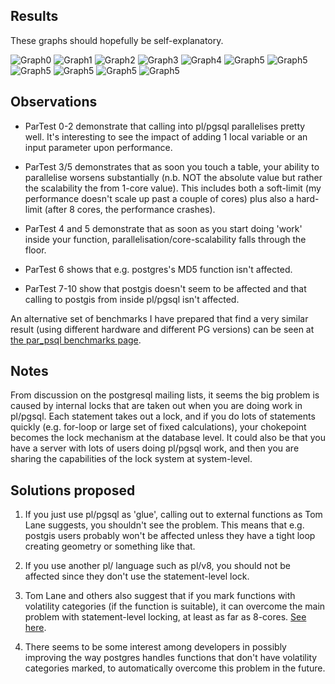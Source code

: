 Results
-------

These graphs should hopefully be self-explanatory. 

![Graph0](sample_results/result0.png)
![Graph1](sample_results/result1.png)
![Graph2](sample_results/result2.png)
![Graph3](sample_results/result3.png)
![Graph4](sample_results/result4.png)
![Graph5](sample_results/result5.png)
![Graph5](sample_results/result6.png)
![Graph5](sample_results/result7.png)
![Graph5](sample_results/result8.png)
![Graph5](sample_results/result9.png)
![Graph5](sample_results/result10.png)

Observations
------------

- ParTest 0-2 demonstrate that calling into pl/pgsql parallelises pretty well. It's interesting to see the impact of adding 1 local 
variable or an input parameter upon performance.

- ParTest 3/5 demonstrates that as soon you touch a table, your ability to parallelise worsens substantially (n.b. NOT the absolute 
value but rather the scalability the from 1-core value). This includes both a soft-limit (my performance doesn't scale up past a couple 
of cores) plus also a hard-limit (after 8 cores, the performance crashes).

- ParTest 4 and 5 demonstrate that as soon as you start doing 'work' inside your function, parallelisation/core-scalability falls through the floor.

- ParTest 6 shows that e.g. postgres's MD5 function isn't affected.

- ParTest 7-10 show that postgis doesn't seem to be affected and that calling to postgis from inside pl/pgsql isn't affected.

An alternative set of benchmarks I have prepared that find a very similar result (using different hardware and different PG versions) 
can be seen at [the par_psql benchmarks page](https://github.com/gbb/par_psql/blob/master/BENCHMARKS.md).

Notes
-----

From discussion on the postgresql mailing lists, it seems the big problem is caused by internal locks that are taken out when you are 
doing work in pl/pgsql. Each statement takes out a lock, and if you do lots of statements quickly (e.g. for-loop or large set of fixed 
calculations), your chokepoint becomes the lock mechanism at the database level. It could also be that you have a server with lots of 
users doing pl/pgsql work, and then you are sharing the capabilities of the lock system at system-level. 

Solutions proposed
------------------

1) If you just use pl/pgsql as 'glue', calling out to external functions as Tom Lane suggests, you shouldn't see the problem. This means 
that e.g. postgis users probably won't be affected unless they have a tight loop creating geometry or something like that.

2) If you use another pl/ language such as pl/v8, you should not be affected since they don't use the statement-level lock.

3) Tom Lane and others also suggest that if you mark functions with volatility categories (if the function is suitable), it can overcome 
the main problem with statement-level locking, at least as far as 8-cores. [See here](http://www.postgresql.org/docs/current/static/xfunc-volatility.html).

4) There seems to be some interest among developers in possibly improving the way postgres handles functions that don't have volatility 
categories marked, to automatically overcome this problem in the future.



